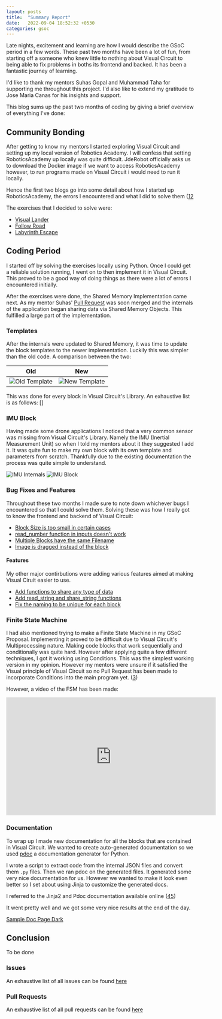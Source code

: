 ```yaml
---
layout: posts
title:  "Summary Report"
date:   2022-09-04 18:52:32 +0530
categories: gsoc
---
```


Late nights, excitement and learning are how I would describe the GSoC period in a few words. These past two months have been a lot of fun, from starting off a someone who knew little to nothing about Visual Circuit to being able to fix problems in boths its frontend and backed. It has been a fantastic journey of learning.

I'd like to thank my mentors Suhas Gopal and Muhammad Taha for supporting me throughout this project. I'd also like to extend my gratitude to Jose Maria Canas for his insights and support.

This blog sums up the past two months of coding by giving a brief overview of everything I've done:

## Community Bonding

After getting to know my mentors I started exploring Visual Circuit and setting up my local version of Robotics Academy. I will confess that setting RoboticsAcademy up locally was quite difficult. JdeRobot officially asks us to download the Docker image if we want to access RoboticsAcademy however, to run programs made on Visual Circuit i would need to run it locally.

Hence the first two blogs go into some detail about how I started up RoboticsAcademy, the errors I encountered and what I did to solve them ([1](https://theroboticsclub.github.io/gsoc2022-Toshan_Luktuke/gsoc/installing-jde-drone/)[2](https://theroboticsclub.github.io/gsoc2022-Toshan_Luktuke/gsoc/getting-code-running-on-drones/)

The exercises that I decided to solve were:
- [Visual Lander]()
- [Follow Road]()
- [Labyrinth Escape]()

## Coding Period

I started off by solving the exercises locally using Python. Once I could get a reliable solution running, I went on to then implement it in Visual Circuit. This proved to be a good way of doing things as there were a lot of errors I encountered initially.

After the exercises were done, the Shared Memory Implementation came next. As my mentor Suhas' [Pull Request](https://github.com/JdeRobot/VisualCircuit/pull/153) was soon merged and the internals of the application began sharing data via Shared Memory Objects. This fulfilled a large part of the implementation.

### Templates

After the internals were updated to Shared Memory, it was time to update the block templates to the newer implementation. Luckily this was simpler than the old code.
A comparison between the two:

| Old | New |
|---|---|
| ![Old Template](/gsoc2022-Toshan_Luktuke/assets/old-template.png) | ![New Template](/gsoc2022-Toshan_Luktuke/assets/new-template.png) |

This was done for every block in Visual Circuit's Library.
An exhaustive list is as follows: []

### IMU Block

Having made some drone applications I noticed that a very common sensor was missing from Visual Circuit's Library. Namely the IMU (Inertial Measurement Unit) so when I told my mentors about it they suggested I add it. It was quite fun to make my own block with its own template and parameters from scratch. Thankfully due to the existing documentation the process was quite simple to understand. 

![IMU Internals](/gsoc2022-Toshan_Luktuke/assets/imu-internals.png)
![IMU Block](/gsoc2022-Toshan_Luktuke/assets/imu_block.png)

### Bug Fixes and Features

Throughout these two months I made sure to note down whichever bugs I encountered so that I could solve them. Solving these was how I really got to know the frontend and backend of Visual Circuit:

- [Block Size is too small in certain cases](https://github.com/JdeRobot/VisualCircuit/issues/180)
- [read_number function in inputs doesn't work](https://github.com/JdeRobot/VisualCircuit/issues/164)
- [Multiple Blocks have the same Filename](https://github.com/JdeRobot/VisualCircuit/issues/157)
- [Image is dragged instead of the block](https://github.com/JdeRobot/VisualCircuit/issues/142)


#### Features
My other major contirbutions were adding various features aimed at making Visual Ciruit easier to use. 

- [Add functions to share any type of data](https://github.com/JdeRobot/VisualCircuit/pull/173)
- [Add read_string and share_string functions](https://github.com/JdeRobot/VisualCircuit/pull/165)
- [Fix the naming to be unique for each block](https://github.com/JdeRobot/VisualCircuit/pull/158)


### Finite State Machine
I had also mentioned trying to make a Finite State Machine in my GSoC Proposal. Implementing it proved to be difficult due to Visual Circuit's Multiprocessing nature. Making code blocks that work sequentially and conditionally was quite hard. However after applying quite a few different techniques, I got it working using Conditions. This was the simplest working version in my opinion. However my mentors were unsure if it satisfied the Visual principle of Visual Circuit so no Pull Request has been made to incorporate Conditions into the main program yet. ([3](https://docs.python.org/3/library/multiprocessing.html))

However, a video of the FSM has been made:

<iframe width="560" height="315" src="https://www.youtube.com/embed/AtYmeD9ojUo" title="YouTube video player" frameborder="0" allow="accelerometer; autoplay; clipboard-write; encrypted-media; gyroscope; picture-in-picture" allowfullscreen></iframe>

### Documentation

To wrap up I made new documentation for all the blocks that are contained in Visual Circuit. We wanted to create auto-generated documentation so we used [pdoc](https://pdoc.dev/) a documentation generator for Python. 

I wrote a script to extract code from the internal JSON files and convert them `.py` files. Then we ran pdoc on the generated files. It generated some very nice documentation for us. However we wanted to make it look even better so I set about using Jinja to customize the generated docs.

I referred to the Jinja2 and Pdoc documentation available online ([4](https://pdoc.dev/docs/pdoc.html)[5](https://jinja.palletsprojects.com/en/2.11.x/))

It went pretty well and we got some very nice results at the end of the day.

[Sample Doc Page Dark](/gsoc2022-Toshan_Luktuke/assets/sample_doc_page_dark.png)

## Conclusion

To be done

### Issues
An exhaustive list of all issues can be found [here](https://github.com/JdeRobot/VisualCircuit/issues?q=is%3Aissue+author%3Atoshan-luktuke)
### Pull Requests
An exhaustive list of all pull requests can be found [here](https://github.com/JdeRobot/VisualCircuit/issues?q=is%3Apull-request+author%3Atoshan-luktuke)
